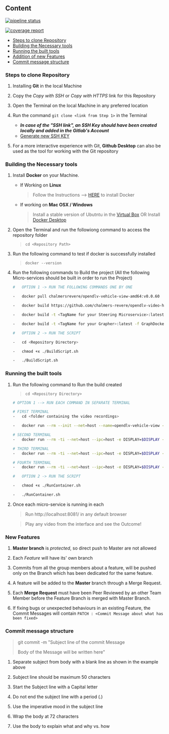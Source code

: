 ## Content

[![pipeline status](https://git.chalmers.se/courses/dit638/students/group_01/badges/master/pipeline.svg)](https://git.chalmers.se/courses/dit638/students/group_01/-/commits/master)

[![coverage report](https://git.chalmers.se/courses/dit638/students/group_01/badges/master/coverage.svg)](https://git.chalmers.se/courses/dit638/students/group_01/-/commits/master)

*   [Steps to clone Repository](#steps-to-clone-repository)
*   [Building the Necessary tools](#building-the-necessary-tools)
*   [Running the built tools](#running-the-built-tools)
*   [Addition of new Features](#addition-of-new-features)
*   [Commit message structure](#commit-message-structure)



### Steps to clone Repository

1.  Installing **Git** in the local Machine

2.  Copy the *Copy with SSH* or *Copy with HTTPS* link for this Repository

3.  Open the Terminal on the local Machine in any preferred location

4.  Run the command `git clone <link from Step 1>` in the Terminal
    *  **_In case of the "SSH link", an SSH Key should have been created locally and added in the Gitlab's Account_**
    *   [Generate new SSH KEY](https://git.chalmers.se/help/ssh/README#generating-a-new-ssh-key-pair)

5.  For a more interactive experience with Git, **Github Desktop** can also be used as the tool for working with the Git repository

### Building the Necessary tools

1.  Install **Docker** on your Machine.
    *   If Working on **Linux**
        >   Follow the Instructions --> [HERE](https://docs.docker.com/install/linux/docker-ce/ubuntu/) to install Docker        
    *   If working on **Mac OSX / Windows**
        >   Install a stable version of Ubutntu in the [Virtual Box](https://tecadmin.net/install-ubuntu-on-virtualbox/)
        OR
        >   Install [Docker Desktop](https://www.docker.com/get-started)  
        
2.  Open the Terminal and run the followiong command to access the repository folder
    >   `cd <Repository Path>`

3.  Run the following command to test if docker is successfully installed
    >    `docker --version`

4.  Run the following commands to Build the project (All the following Micro-services should be built in order to run the Project)
    ```bash
    #   OPTION 1 -> RUN THE FOLLOWING COMMANDS ONE BY ONE
    
    -   docker pull chalmersrevere/opendlv-vehicle-view-amd64:v0.0.60

    -   docker build https://github.com/chalmers-revere/opendlv-video-h264-decoder.git#v0.0.3 -f Dockerfile.amd64 -t h264decoder:v0.0.3

    -   docker build -t <TagName for your Steering Microservice>:latest -f Dockerfile .

    -   docker build -t <TagName for your Grapher>:latest -f GraphDockerfile .
    ```

    ```bash
    #   OPTION 2 -> RUN THE SCRIPT 

    -   cd <Repository Directory>

    -   chmod +x ./BuildScript.sh

    -   ./BuildScript.sh

    ```


### Running the built tools

1.  Run the following command to Run the build created
    >   `cd <Repository Directory>`
    ```bash
    # OPTION 1 --> RUN EACH COMMAND IN SEPARATE TERMINAL
    
    # FIRST TERMINAL
    -   cd <folder containing the video recordings>

    -   docker run --rm --init --net=host --name=opendlv-vehicle-view -v $PWD:/opt/vehicle-view/recordings -v /var/run/docker.sock:/var/run/docker.sock -p 8081:8081 chalmersrevere/opendlv-vehicle-view-amd64:v0.0.60

    # SECOND TERMINAL
    -   docker run --rm -ti --net=host --ipc=host -e DISPLAY=$DISPLAY -v /tmp:/tmp h264decoder:v0.0.3 --cid=253 --name=img

    # THIRD TERMINAL
    -   docker run --rm -ti --net=host --ipc=host -e DISPLAY=$DISPLAY -v /tmp:/tmp pyhtongraph --cid=253

    # FOURTH TERMINAL
    -   docker run --rm -ti --net=host --ipc=host -e DISPLAY=$DISPLAY -v /tmp:/tmp auto-steering:latest --cid=253 --name=img --width=640 --height=480 --verbose

    ```

    ```bash
    #   OPTION 2 -> RUN THE SCRIPT 

    -   chmod +x ./RunContainer.sh

    -   ./RunContainer.sh

    ```

2.  Once each micro-service is running in each 

    >   Run http://localhost:8081/ in any default browser

    >   Play any video from the interface and see the Outcome! 

### New Features

1.  **Master branch** is _protected_, so direct push to Master are not allowed

2.  Each *Feature* will have its' own branch

3.  Commits from all the group members about a feature, will be pushed only on the Branch which has been dedicated for the same feature.

4.  A feature will be added to the **Master** branch through a Merge Request.

5.  Each **Merge Request** must have been Peer Reviewed by an other Team Member before the Feature Branch is merged with Master Branch.

6.  If fixing bugs or unexpected behaviours in an existing Feature, the Commit Messages will contain `PATCH : <Commit Message about what has been fixed>`


### Commit message structure

>   git commit -m "Subject line of the commit Message      
>   
>   Body of the Message will be written here"

1.  Separate subject from body with a blank line as shown in the example above

2.  Subject line should be maximum 50 characters

3.  Start the Subject line with a Capital letter

4.  Do not end the subject line with a period (.)

5.  Use the imperative mood in the subject line

6.  Wrap the body at 72 characters

7.  Use the body to explain what and why vs. how






